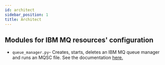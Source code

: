 ```yaml
---
id: architect
sidebar_position: 1
title: Architect
---
```


## Modules for IBM MQ resources' configuration

- `queue_manager.py`- Creates, starts, deletes an IBM MQ queue manager and runs an MQSC file. See the documentation [here.](../../../QUEUE_MANAGER.md)
